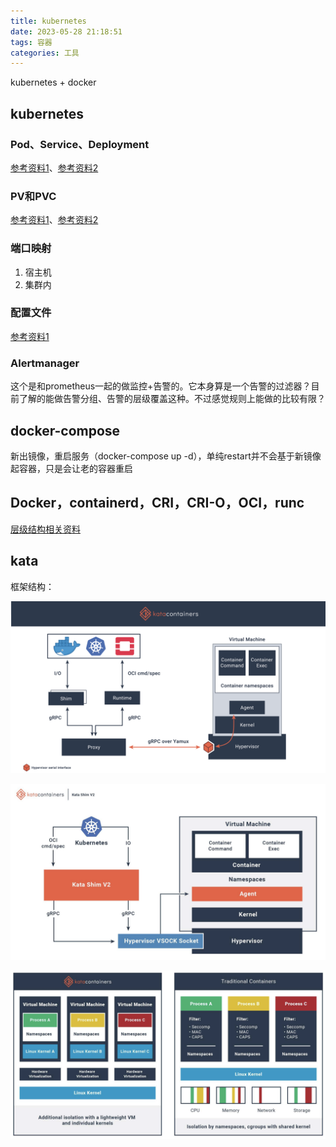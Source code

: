 ```yaml
---
title: kubernetes
date: 2023-05-28 21:18:51
tags: 容器
categories: 工具
---
```


kubernetes + docker

## kubernetes

### Pod、Service、Deployment

[参考资料1](https://blog.csdn.net/qq_40597962/article/details/124847911)、[参考资料2](https://blog.csdn.net/THMAIL/article/details/107312208)

### PV和PVC

[参考资料1](https://blog.csdn.net/weixin_46837396/article/details/122159306)、[参考资料2](https://blog.csdn.net/qq_42527269/article/details/123348981)



### 端口映射

1. 宿主机
2. 集群内



### 配置文件

[参考资料1](https://juejin.cn/post/7107251448034885639)

### Alertmanager

这个是和prometheus一起的做监控+告警的。它本身算是一个告警的过滤器？目前了解的能做告警分组、告警的层级覆盖这种。不过感觉规则上能做的比较有限？



## docker-compose

新出镜像，重启服务（docker-compose up -d），单纯restart并不会基于新镜像起容器，只是会让老的容器重启





## Docker，containerd，CRI，CRI-O，OCI，runc

[层级结构相关资料](https://cloud.tencent.com/developer/article/1988350)



## kata

框架结构：

![image-20230910003410670](../images/kubernetes.assets/image-20230910003410670.png)

![image-20230910003314799](../images/kubernetes.assets/image-20230910003314799.png)

![image-20230910003334194](../images/kubernetes.assets/image-20230910003334194.png)
